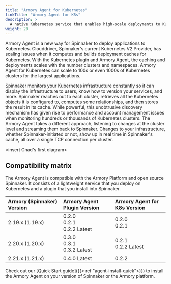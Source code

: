 ```yaml
---
title: "Armory Agent for Kubernetes"
linkTitle: "Armory Agent for K8s"
description: >
  A native Kubernetes service that enables high-scale deployments to Kubernetes using Spinnaker<sup>TM</sup>
weight: 20
---
```


Armory Agent is a new way for Spinnaker to deploy applications to Kubernetes.  Clouddriver, Spinnaker's current Kubernetes V2 Provider, has scaling issues when it computes and builds deployment caches for Kubernetes. With the Kubernetes plugin and Armory Agent, the caching and deployments scales with the number clusters and namespaces. Armory Agent for Kubernetes can scale to 100s or even 1000s of Kubernetes clusters for the largest applications.

Spinnaker monitors your Kubernetes infrastructure constantly so it can display the infrastructure to users, know how to version your services, and more. Spinnaker reaches out to each cluster, retrieves all the Kubernetes objects it is configured to, computes some relationships, and then stores the result in its cache. While powerful, this unobtrusive discovery mechanism has given rise to performance and account management issues when monitoring hundreds or thousands of Kubernetes clusters. The Armory Agent takes a different approach, listening to changes at the cluster level and streaming them back to Spinnaker. Changes to your infrastructure, whether Spinnaker-initiated or not, show up in real time in Spinnaker's cache, all over a single TCP connection per cluster.

<insert Chad's first diagram>

## Compatibility matrix

The Armory Agent is compatible with the Armory Platform and open source Spinnaker. It consists of a lightweight service that you deploy on Kubernetes and a plugin that you install into Spinnaker.

| Armory (Spinnaker) Version | Armory Agent Plugin Version    | Armory Agent for K8s Version |
|:-------------------------- |:------------------------------ |:---------------------------- |
| 2.19.x (1.19.x)            | 0.2.0<br>0.2.1<br>0.2.2 Latest | 0.2.0<br>0.2.1               |
| 2.20.x (1.20.x)            | 0.3.0<br>0.3.1<br>0.3.2 Latest | 0.2.1<br>0.2.2 Latest        |
| 2.21.x (1.21.x)            | 0.4.0 Latest                   | 0.2.2                        |

Check out our [Quick Start guide]({{< ref "agent-install-quick">}}) to install the Armory Agent on your version of Spinnaker or the Armory platform.
